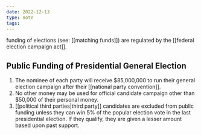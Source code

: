 ```yaml
---
date: 2022-12-13
type: note
tags:
---
```


funding of elections (see: [[matching funds]]) are regulated by the [[federal election campaign act]].

## Public Funding of Presidential General Election
1. The nominee of each party will receive $85,000,000 to run their general election campaign after their [[national party convention]].
2. No other money may be used for official candidate campaign other than $50,000 of their personal money.
3. [[political third parties|third party]] candidates are excluded from public funding unless they can win 5% of the popular election vote in the last presidential election. If they qualify, they are given a lesser amount based upon past support.

